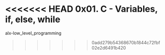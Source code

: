<<<<<<< HEAD
0x01. C - Variables, if, else, while
=======
alx-low_level_programming
>>>>>>> 0add279b54368670b1844c72fbf02e2d6491b420
